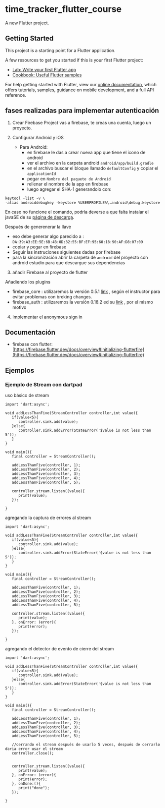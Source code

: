 # time_tracker_flutter_course

A new Flutter project.

## Getting Started

This project is a starting point for a Flutter application.

A few resources to get you started if this is your first Flutter project:

- [Lab: Write your first Flutter app](https://flutter.dev/docs/get-started/codelab)
- [Cookbook: Useful Flutter samples](https://flutter.dev/docs/cookbook)

For help getting started with Flutter, view our
[online documentation](https://flutter.dev/docs), which offers tutorials,
samples, guidance on mobile development, and a full API reference.

## fases realizadas para implementar autenticación

1. Crear Firebase Project
   vas a firebase, te creas una cuenta, luego un proyecto.

2. Configurar Android y iOS

   - Para Android:
     - en firebase le das a crear nueva app que tiene el ícono de android
     - ver el archivo en la carpeta android `android/app/build.gradle`
     - en el archivo buscar el bloque llamado `defaultConfig` y copiar el `applicationId`
     - pegar en `Nombre del paquete de Android`
     - rellenar el nombre de la app en firebase
     - luego agregar el SHA-1 generandolo con:

```
keytool -list -v \
-alias androiddebugkey -keystore %USERPROFILE%\.android\debug.keystore
```

En caso no funcione el comando, podría deverse a que falta instalar el javaSE de su [página de descarga](https://www.oracle.com/java/technologies/javase-downloads.html).

Después de generenerar la llave

- eso debe generar algo parecido a : `DA:39:A3:EE:5E:6B:4B:0D:32:55:BF:EF:95:60:18:90:AF:D8:07:09`
- copiar y pegar en firebase
- Seguir las instruciones siguientes dadas por firebase
- para la sincronización abrir la carpeta de `android` del proyecto con android estudio para que descargue sus dependencias

3. añadir Firebase al proyecto de flutter

Añadiendo los plugins

- firebase_core : utilizaremos la versión 0.5.1 [link](https://pub.dev/packages/firebase_core/install) , según el instructor para evitar problemas con breking changes.
- firebase_auth : utilizaremos la versión 0.18.2 ed su [link](https://pub.dev/packages/firebase_auth) , por el mismo motivo

4. Implementar el anonymous sign in

## Documentación

- firebase con flutter: [https://firebase.flutter.dev/docs/overview#initializing-flutterfire](https://firebase.flutter.dev/docs/overview#initializing-flutterfire)

## Ejemplos

### Ejemplo de Stream con dartpad

uso básico de stream

```
import 'dart:async';

void addLessThanFive(StreamController controller,int value){
   if(value<5){
      controller.sink.add(value);
   }else{
      controller.sink.addError(StateError('$value is not less than 5'));
   }
}

void main(){
   final controller = StreamController();

   addLessThanFive(controller, 1);
   addLessThanFive(controller, 2);
   addLessThanFive(controller, 3);
   addLessThanFive(controller, 4);
   addLessThanFive(controller, 5);

   controller.stream.listen((value){
      print(value);
   });

}
```

agregando la captura de errores al stream

```
import 'dart:async';

void addLessThanFive(StreamController controller,int value){
   if(value<5){
      controller.sink.add(value);
   }else{
      controller.sink.addError(StateError('$value is not less than 5'));
   }
}

void main(){
   final controller = StreamController();

   addLessThanFive(controller, 1);
   addLessThanFive(controller, 2);
   addLessThanFive(controller, 3);
   addLessThanFive(controller, 4);
   addLessThanFive(controller, 5);

   controller.stream.listen((value){
      print(value);
   }, onError: (error){
      print(error);
   });

}
```

agregando el detector de evento de cierre del stream

```
import 'dart:async';

void addLessThanFive(StreamController controller,int value){
   if(value<5){
      controller.sink.add(value);
   }else{
      controller.sink.addError(StateError('$value is not less than 5'));
   }
}

void main(){
   final controller = StreamController();

   addLessThanFive(controller, 1);
   addLessThanFive(controller, 2);
   addLessThanFive(controller, 3);
   addLessThanFive(controller, 4);
   addLessThanFive(controller, 5);

   //cerrando el stream después de usarlo 5 veces, después de cerrarlo daria error usar el stream
   controller.close();


   controller.stream.listen((value){
      print(value);
   }, onError: (error){
      print(error);
   }, onDone:(){
      print("done");
   });

}
```
